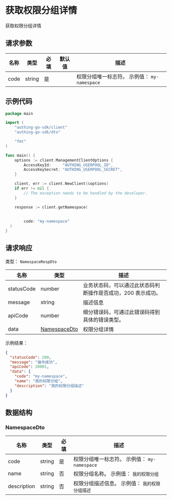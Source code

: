# 获取权限分组详情

<!--
  警告⚠️：
  不要直接修改该文档，
  https://github.com/Authing/authing-docs-factory
  使用该项目进行生成
-->

获取权限分组详情

## 请求参数

| 名称 | 类型 | 必填 | 默认值 | 描述 |
| ---- | ---- | ---- | ---- | ---- |
| code | string  | 是 |  | 权限分组唯一标志符。 示例值： `my-namespace` |


## 示例代码

```go
package main

import (
    "authing-go-sdk/client"
    "authing-go-sdk/dto"

    "fmt"
)

func main() {
    options := client.ManagementClientOptions {
        AccessKeyId:     "AUTHING_USERPOOL_ID",
        AccessKeySecret: "AUTHING_USERPOOL_SECRET",
    }

    client, err := client.NewClient(&options)
    if err != nil {
        // The exception needs to be handled by the developer.
    }

    response := client.getNamespace(
    
     
        code: "my-namespace"        
  )
}
```



## 请求响应

类型： `NamespaceRespDto`

| 名称 | 类型 | 描述 |
| ---- | ---- | ---- |
| statusCode | number | 业务状态码，可以通过此状态码判断操作是否成功，200 表示成功。 |
| message | string | 描述信息 |
| apiCode | number | 细分错误码，可通过此错误码得到具体的错误类型。 |
| data | <a href="#NamespaceDto">NamespaceDto</a> | 权限分组详情 |



示例结果：

```json
{
  "statusCode": 200,
  "message": "操作成功",
  "apiCode": 20001,
  "data": {
    "code": "my-namespace",
    "name": "我的权限分组",
    "description": "我的权限分组描述"
  }
}
```

## 数据结构


### <a id="NamespaceDto"></a> NamespaceDto

| 名称 | 类型 | 必填 | 描述 |
| ---- |  ---- | ---- | ---- |
| code | string | 是 | 权限分组唯一标志符。 示例值： `my-namespace`  |
| name | string | 否 | 权限分组名称。 示例值： `我的权限分组`  |
| description | string | 否 | 权限分组描述信息。 示例值： `我的权限分组描述`  |


